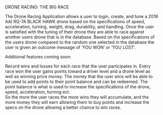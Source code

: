 DRONE RACING: THE BIG RACE

The Drone Racing Application allows a user to login, create, and tune a 2018 AAI RQ-7A BLACK HAWK drone based on the specifications of speed, acceleration, turning, weight, drag, durability, and handling.  Once the user is satisfied with the tuning of their drone they are able to race against another users drone that is in the database.  Based on the specifications of the users drone compared to the random one selected in the database the user is given an outcome message of ‘YOU WON’ or ‘YOU LOST’.  

Additional features coming soon:

Record wins and losses for each race that the user participates in. 
Every race won the user gains points toward a driver level and a drone level as well as winning price money.  The money that the user wins will be able to be used to add points to their point balance and can be redeemed.  The point balance is what is used to increase the specifications of the drone, speed, acceleration, turning ect.  
So the more the user races the more wins they will accumulate, and the more money they will earn allowing them to buy points and increase the specs on the drone allowing a better chance to win races.
